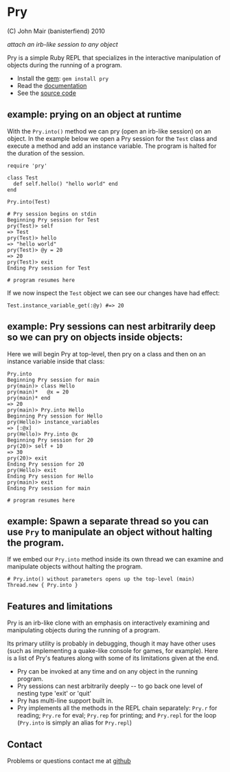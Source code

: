 Pry
=============

(C) John Mair (banisterfiend) 2010

_attach an irb-like session to any object_

Pry is a simple Ruby REPL that specializes in the interactive
manipulation of objects during the running of a program.

* Install the [gem](https://rubygems.org/gems/pry): `gem install pry`
* Read the [documentation](http://rdoc.info/github/banister/pry/master/file/README.markdown)
* See the [source code](http://github.com/banister/pry)

example: prying on an object at runtime 
---------------------------------------

With the `Pry.into()` method we can pry (open an irb-like session) on
an object. In the example below we open a Pry session for the `Test` class and execute a method and add
an instance variable. The program is halted for the duration of the session.

    require 'pry'
    
    class Test
      def self.hello() "hello world" end
    end

    Pry.into(Test)

    # Pry session begins on stdin
    Beginning Pry session for Test
    pry(Test)> self
    => Test
    pry(Test)> hello
    => "hello world"
    pry(Test)> @y = 20
    => 20
    pry(Test)> exit
    Ending Pry session for Test

    # program resumes here

If we now inspect the `Test` object we can see our changes have had
effect:

    Test.instance_variable_get(:@y) #=> 20

example: Pry sessions can nest arbitrarily deep so we can pry on
objects inside objects:
----------------------------------------------------------------

Here we will begin Pry at top-level, then pry on a class and then on
an instance variable inside that class:

    Pry.into
    Beginning Pry session for main
    pry(main)> class Hello
    pry(main)*   @x = 20
    pry(main)* end
    => 20
    pry(main)> Pry.into Hello
    Beginning Pry session for Hello
    pry(Hello)> instance_variables
    => [:@x]
    pry(Hello)> Pry.into @x
    Beginning Pry session for 20
    pry(20)> self + 10
    => 30
    pry(20)> exit
    Ending Pry session for 20
    pry(Hello)> exit
    Ending Pry session for Hello
    pry(main)> exit
    Ending Pry session for main

    # program resumes here

example: Spawn a separate thread so you can use `Pry` to manipulate an object without halting
the program. 
--------------------------------------------------------------------

If we embed our `Pry.into` method inside its own thread we can examine
and manipulate objects without halting the program.

    # Pry.into() without parameters opens up the top-level (main)
    Thread.new { Pry.into }
    
    
Features and limitations
------------------------

Pry is an irb-like clone with an emphasis on interactively examining
and manipulating objects during the running of a program.

Its primary utility is probably in debugging, though it may have other
uses (such as implementing a quake-like console for games, for example). Here is a
list of Pry's features along with some of its limitations given at the
end.

* Pry can be invoked at any time and on any object in the running program.
* Pry sessions can nest arbitrarily deeply -- to go back one level of nesting type 'exit' or 'quit'
* Pry has multi-line support built in.
* Pry implements all the methods in the REPL chain separately: `Pry.r`
for reading; `Pry.re` for eval; `Pry.rep` for printing; and `Pry.repl`
for the loop (`Pry.into` is simply an alias for `Pry.repl`)
      
Contact
-------

Problems or questions contact me at [github](http://github.com/banister)



